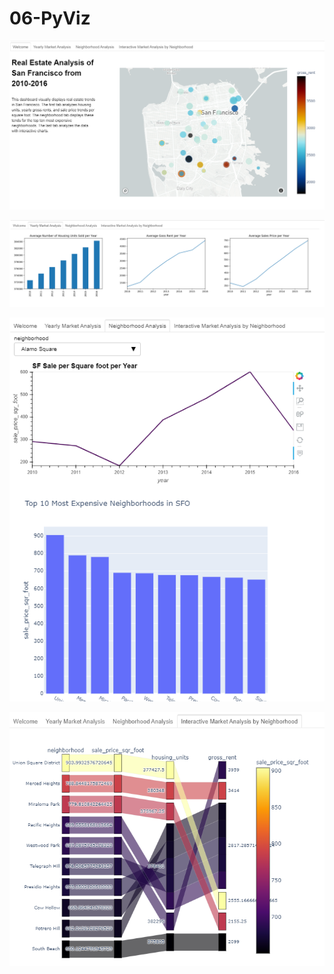 # 06-PyViz
 


![Dashboard](/Images/sfmap.png)


![Dashboard](/Images/market_analysis.png)


![Dashboard](/Images/neighborhood_analysis.png)


![Dashboard](/Images/parallel.png)

